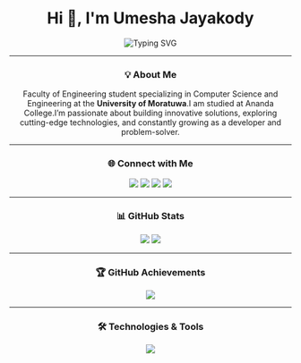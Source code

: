 <h1 align="center">Hi 👋, I'm Umesha Jayakody</h1>

<p align="center">
  <img src="https://readme-typing-svg.herokuapp.com?font=Fira+Code&weight=500&size=22&pause=1000&color=00FFFF&center=true&vCenter=true&width=800&lines=Welcome+to+my+GitHub!+I+am+Umesha+Jayakody.;Undergraduate+at+University+of+Moratuwa.;Faculty+of+Engineering.;Department+of+Computer+Science+and+Engineering." alt="Typing SVG" />
</p>

---

<h3 align="center">💡 About Me</h3>

<p align="center">
Faculty of Engineering student specializing in Computer Science and Engineering at the <b>University of Moratuwa</b>.I am studied at Ananda College.I’m passionate about building innovative solutions, exploring cutting-edge technologies, and constantly growing as a developer and problem-solver.
</p>

---

<h3 align="center">🌐 Connect with Me</h3>

<p align="center">
  <a href="https://x.com/umesha_jayakody"><img src="https://img.shields.io/badge/Twitter-%231DA1F2?style=for-the-badge&logo=Twitter&logoColor=white"/></a>
  <a href="https://linkedin.com/in/umesha-jayakody"><img src="https://img.shields.io/badge/LinkedIn-%230A66C2?style=for-the-badge&logo=linkedin&logoColor=white"/></a>
  <a href="https://facebook.com/umesha_jayakody"><img src="https://img.shields.io/badge/Facebook-%231877F2?style=for-the-badge&logo=facebook&logoColor=white"/></a>
  <a href="https://instagram.com/umesha_jayakody"><img src="https://img.shields.io/badge/Instagram-%23E4405F?style=for-the-badge&logo=instagram&logoColor=white"/></a>
</p>

---

<h3 align="center">📊 GitHub Stats</h3>

<p align="center">
  <img src="https://github-readme-stats.vercel.app/api?username=umeshajayakody&show_icons=true&theme=tokyonight&hide_border=true&include_all_commits=true" />
  <img src="https://github-readme-stats.vercel.app/api/top-langs/?username=umeshajayakody&layout=compact&theme=tokyonight&hide_border=true" />
</p>

---

<h3 align="center">🏆 GitHub Achievements</h3>

<p align="center">
  <img src="https://github-profile-trophy.vercel.app/?username=umeshajayakody&theme=algolia&no-frame=true&no-bg=true&margin-w=10" />
</p>

---


<h3 align="center">🛠️ Technologies & Tools</h3>

<p align="center">
  <img src="https://skillicons.dev/icons?i=c,cpp,python,js,ts,html,css,nodejs,express,react,mongodb,mysql,flutter,firebase,git,figma,tailwind" />
</p>


